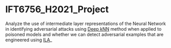 # IFT6756_H2021_Project
Analyze the use of intermediate layer representations of the Neural Network in identifying adversarial attacks using [Deep kNN](https://arxiv.org/abs/1803.04765) method when applied to poisoned models and whether we can detect adversarial examples that are engineered using [ILA](https://openaccess.thecvf.com/content_ICCV_2019/papers/Huang_Enhancing_Adversarial_Example_Transferability_With_an_Intermediate_Level_Attack_ICCV_2019_paper.pdf)_
